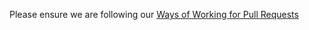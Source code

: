 Please ensure we are following our [Ways of Working for Pull Requests]("https://confluence.tools.tax.service.gov.uk/x/dQYkKQ]") 
